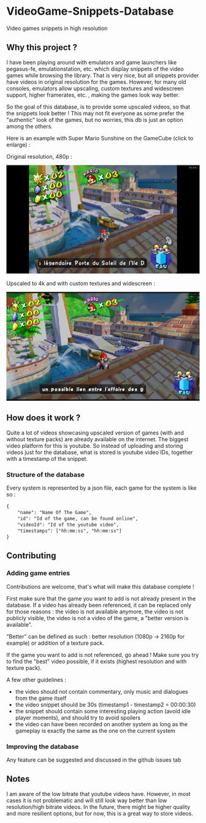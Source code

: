 # VideoGame-Snippets-Database 
Video games snippets in high resolution

## Why this project ?

I have been playing around with emulators and game launchers like pegasus-fe, emulationstation, etc. which display snippets of the video games while browsing the library. That is very nice, but all snippets provider have videos in original resolution for the games. However, for many old consoles, emulators allow upscaling, custom textures and widescreen support, higher framerates, etc. , making the games look way better. 

So the goal of this database, is to provide some upscaled videos, so that the snippets look better ! This may not fit everyone as some prefer the "authentic" look of the games, but no worries, this db is just an option among the others.

Here is an example with Super Mario Sunshine on the GameCube (click to enlarge) :

Original resolution, 480p :

![](media/mario-sunshine-original.jpg)


Upscaled to 4k and with custom textures and widescreen :

![](media/mario-sunshine-improved.jpg)

## How does it work ?

Quite a lot of videos showcasing upscaled version of games (with and without texture packs) are already available on the internet. The biggest video platform for this is youtube. So instead of uploading and storing videos just for the database, what is stored is youtube video IDs, together with a timestamp of the snippet.

### Structure of the database

Every system is represented by a json file, each game for the system is like so :

```
{
    "name": "Name Of The Game",
    "id": "Id of the game, can be found online",
    "videoId": "Id of the youtube video",
    "timestamps": ["hh:mm:ss", "hh:mm:ss"]
}
```

## Contributing

### Adding game entries

Contributions are welcome, that's what will make this database complete !

First make sure that the game you want to add is not already present in the database. 
If a video has already been referenced, it can be replaced only for those reasons : the video is not available anymore, the video is not publicly visible, the video is not a video of the game, a "better version is available".

"Better" can be defined as such : better resolution (1080p -> 2160p for example) or addition of a texture pack.

If the game you want to add is not referenced, go ahead ! Make sure you try to find the "best" video possible, if it exists (highest resolution and with texture pack).

A few other guidelines :

- the video should not contain commentary, only music and dialogues from the game itself
- the video snippet should be 30s (timestamp1 - timestamp2 = 00:00:30)
- the snippet should contain some interesting playing action (avoid idle player moments), and should try to avoid spoilers
- the video can have been recorded on another system as long as the gameplay is exactly the same as the one on the current system

### Improving the database

Any feature can be suggested and discussed in the github issues tab

## Notes

I am aware of the low bitrate that youtube videos have. However, in most cases it is not problematic and will still look way better than low resolution/high bitrate videos. In the future, there might be higher quality and more resilient options, but for now, this is a great way to store videos.